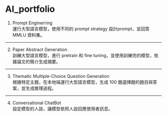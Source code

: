 # AI_portfolio
1. Prompt Enginerring  
運行大型語言模型，使用不同的 prompt strategy 設計prompt，並回答 MMLU 資料集。
---
2. Paper Abstract Generation  
訓練大型語言模型，進行 pretrain 和 fine tuning，並使用訓練完的模型，依據論文的簡介生成摘要。
---
3. Thematic Multiple-Choice Question Generation  
根據特定主題，在本地端運行大型語言模型，生成 100 題選擇題的題目與答案，並生成推理過程。
---
4. Conversational ChatBot  
設定模型的人設，讓模型依照人設回應使用者訊息。
